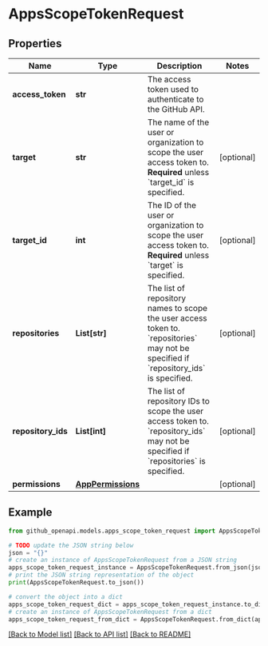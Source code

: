 # AppsScopeTokenRequest


## Properties

Name | Type | Description | Notes
------------ | ------------- | ------------- | -------------
**access_token** | **str** | The access token used to authenticate to the GitHub API. | 
**target** | **str** | The name of the user or organization to scope the user access token to. **Required** unless &#x60;target_id&#x60; is specified. | [optional] 
**target_id** | **int** | The ID of the user or organization to scope the user access token to. **Required** unless &#x60;target&#x60; is specified. | [optional] 
**repositories** | **List[str]** | The list of repository names to scope the user access token to. &#x60;repositories&#x60; may not be specified if &#x60;repository_ids&#x60; is specified. | [optional] 
**repository_ids** | **List[int]** | The list of repository IDs to scope the user access token to. &#x60;repository_ids&#x60; may not be specified if &#x60;repositories&#x60; is specified. | [optional] 
**permissions** | [**AppPermissions**](AppPermissions.md) |  | [optional] 

## Example

```python
from github_openapi.models.apps_scope_token_request import AppsScopeTokenRequest

# TODO update the JSON string below
json = "{}"
# create an instance of AppsScopeTokenRequest from a JSON string
apps_scope_token_request_instance = AppsScopeTokenRequest.from_json(json)
# print the JSON string representation of the object
print(AppsScopeTokenRequest.to_json())

# convert the object into a dict
apps_scope_token_request_dict = apps_scope_token_request_instance.to_dict()
# create an instance of AppsScopeTokenRequest from a dict
apps_scope_token_request_from_dict = AppsScopeTokenRequest.from_dict(apps_scope_token_request_dict)
```
[[Back to Model list]](../README.md#documentation-for-models) [[Back to API list]](../README.md#documentation-for-api-endpoints) [[Back to README]](../README.md)


